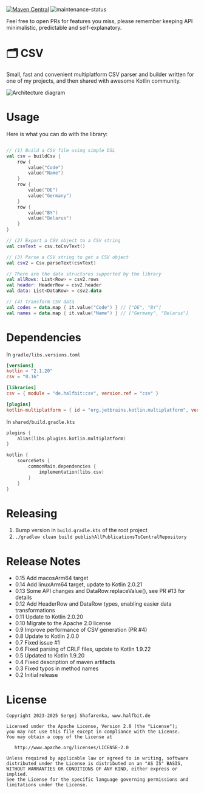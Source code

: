[![Maven Central](http://img.shields.io/maven-central/v/de.halfbit/csv.svg)](https://central.sonatype.com/artifact/de.halfbit/csv)
![maintenance-status](https://img.shields.io/badge/maintenance-passively--maintained-yellowgreen.svg)

Feel free to open PRs for features you miss, please remember keeping API minimalistic, predictable and self-explanatory.

# 🗂 CSV ️

Small, fast and convenient multiplatform CSV parser and builder written for one of my projects, and then shared with awesome Kotlin community.

![Architecture diagram](https://www.plantuml.com/plantuml/svg/VP9FQnin4CNl-XJ3dZPGB-tLb2KaERGGMgXBBwM7YJHUY-ZF8it6CMs_U-LPRJQqnRvO-_IRDuyPNMV6n9DtAZ_QC6923oFgHnnenoT7a4WpXi6HEbX3G7xa4tZo3vJoB6McH95FOqMqJRhWIZlC6Mumqsr-WfyAoW-T-nAFUGltDlFxSkn5vbYGh_JCxTKMTfni6DJlnM6jFX0QIblu8F-bMbI3ZDNmhXp5T2bUqMfXWw7dp_lRw2OVse2UIiUFWTUAwb7v9tGJjLhmJqBNV7ARQ7IewTjVq1i8T1InuDLlRL0-waaoptQzKdNiqDnCrXbAkQaPPhXvECjb6EtTxlwg0SomAA-fyjcDc3B9E6VpcHRrF_G-HNzEabl9ypfKFrTMGeQqz8JkkudCP7vqlQne2sEAPjAKLUrqaLayBp5gtTucsU70cr-zZ6_PqSRH_aKKmSHZE0iIjzYjXSjB53NE83Hlk-vTixwIVov3yx90TKt1JDxz0G00)

# Usage

Here is what you can do with the library: 
```kotlin

// (1) Build a CSV file using simple DSL
val csv = buildCsv {
    row {
        value("Code")
        value("Name")
    }
    row {
        value("DE")
        value("Germany")
    }
    row {
        value("BY")
        value("Belarus")
    }
}

// (2) Export a CSV object to a CSV string
val csvText = csv.toCsvText()

// (3) Parse a CSV string to get a CSV object
val csv2 = Csv.parseText(csvText)

// There are the data structures supported by the library 
val allRows: List<Row> = csv2.rows
val header: HeaderRow = csv2.header
val data: List<DataRow> = csv2.data

// (4) Transform CSV data
val codes = data.map { it.value("Code") } // ["DE", "BY"]
val names = data.map { it.value("Name") } // ["Germany", "Belarus"]
```

# Dependencies

In `gradle/libs.versions.toml`
```toml
[versions]
kotlin = "2.1.20"
csv = "0.16"

[libraries]
csv = { module = "de.halfbit:csv", version.ref = "csv" }

[plugins]
kotlin-multiplatform = { id = "org.jetbrains.kotlin.multiplatform", version.ref = "kotlin" }
```

In `shared/build.gradle.kts`
```kotlin
plugins {
    alias(libs.plugins.kotlin.multiplatform)
}

kotlin {
    sourceSets {
        commonMain.dependencies {
            implementation(libs.csv)
        }
    }
}
```

# Releasing

1. Bump version in `build.gradle.kts` of the root project
2. `./gradlew clean build publishAllPublicationsToCentralRepository`

# Release Notes

- 0.15 Add macosArm64 target
- 0.14 Add linuxArm64 target, update to Kotlin 2.0.21
- 0.13 Some API changes and DataRow.replaceValue(), see PR #13 for details
- 0.12 Add HeaderRow and DataRow types, enabling easier data transformations
- 0.11 Update to Kotlin 2.0.20
- 0.10 Migrate to the Apache 2.0 license
- 0.9 Improve performance of CSV generation (PR #4)
- 0.8 Update to Kotlin 2.0.0
- 0.7 Fixed issue #1
- 0.6 Fixed parsing of CRLF files, update to Kotlin 1.9.22
- 0.5 Updated to Kotlin 1.9.20
- 0.4 Fixed description of maven artifacts 
- 0.3 Fixed typos in method names
- 0.2 Initial release

# License
```
Copyright 2023-2025 Sergej Shafarenka, www.halfbit.de

Licensed under the Apache License, Version 2.0 (the "License");
you may not use this file except in compliance with the License.
You may obtain a copy of the License at

   http://www.apache.org/licenses/LICENSE-2.0

Unless required by applicable law or agreed to in writing, software
distributed under the License is distributed on an "AS IS" BASIS,
WITHOUT WARRANTIES OR CONDITIONS OF ANY KIND, either express or implied.
See the License for the specific language governing permissions and
limitations under the License.
```
